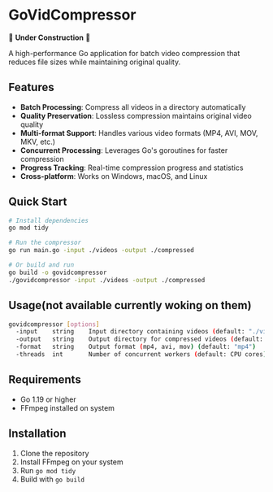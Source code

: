 # GoVidCompressor

🚧 **Under Construction** 🚧

A high-performance Go application for batch video compression that reduces file sizes while maintaining original quality.

## Features

- **Batch Processing**: Compress all videos in a directory automatically
- **Quality Preservation**: Lossless compression maintains original video quality
- **Multi-format Support**: Handles various video formats (MP4, AVI, MOV, MKV, etc.)
- **Concurrent Processing**: Leverages Go's goroutines for faster compression
- **Progress Tracking**: Real-time compression progress and statistics
- **Cross-platform**: Works on Windows, macOS, and Linux

## Quick Start

```bash
# Install dependencies
go mod tidy

# Run the compressor
go run main.go -input ./videos -output ./compressed

# Or build and run
go build -o govidcompressor
./govidcompressor -input ./videos -output ./compressed
```

## Usage(not available currently woking on them)

```bash
govidcompressor [options]
  -input    string    Input directory containing videos (default: "./videos")
  -output   string    Output directory for compressed videos (default: "./compressed")
  -format   string    Output format (mp4, avi, mov) (default: "mp4")
  -threads  int       Number of concurrent workers (default: CPU cores)
```

## Requirements

- Go 1.19 or higher
- FFmpeg installed on system

## Installation

1. Clone the repository
2. Install FFmpeg on your system
3. Run `go mod tidy`
4. Build with `go build`
